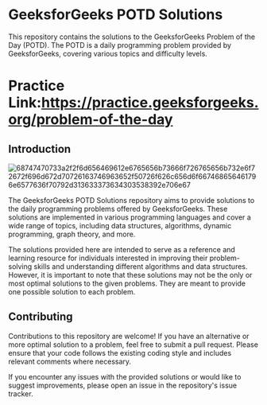 # GeeksforGeeks POTD Solutions

This repository contains the solutions to the GeeksforGeeks Problem of the Day (POTD). The POTD is a daily programming problem provided by GeeksforGeeks, covering various topics and difficulty levels.

# Practice Link:https://practice.geeksforgeeks.org/problem-of-the-day

## Introduction

![68747470733a2f2f6d656469612e6765656b73666f726765656b732e6f72672f696d672d70726163746963652f50726f626c656d6f667468656461796e6577636f70792d313633373634303538392e706e67](https://github.com/thakurdiwakar/GFG-POTD/assets/76618190/46a8a43e-53e1-42cc-bbdc-0020d46c7ef4)

The GeeksforGeeks POTD Solutions repository aims to provide solutions to the daily programming problems offered by GeeksforGeeks. These solutions are implemented in various programming languages and cover a wide range of topics, including data structures, algorithms, dynamic programming, graph theory, and more.

The solutions provided here are intended to serve as a reference and learning resource for individuals interested in improving their problem-solving skills and understanding different algorithms and data structures. However, it is important to note that these solutions may not be the only or most optimal solutions to the given problems. They are meant to provide one possible solution to each problem.


## Contributing

Contributions to this repository are welcome! If you have an alternative or more optimal solution to a problem, feel free to submit a pull request. Please ensure that your code follows the existing coding style and includes relevant comments where necessary.

If you encounter any issues with the provided solutions or would like to suggest improvements, please open an issue in the repository's issue tracker.
